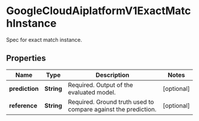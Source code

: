 

# GoogleCloudAiplatformV1ExactMatchInstance

Spec for exact match instance.

## Properties

| Name | Type | Description | Notes |
|------------ | ------------- | ------------- | -------------|
|**prediction** | **String** | Required. Output of the evaluated model. |  [optional] |
|**reference** | **String** | Required. Ground truth used to compare against the prediction. |  [optional] |



